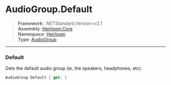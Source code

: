 # AudioGroup.Default

> **Framework**: .NETStandard,Version=v2.1  
> **Assembly**: [Heirloom.Core][0]  
> **Namespace**: [Heirloom][0]  
> **Type**: [AudioGroup][1]

--------------------------------------------------------------------------------

### Default

Gets the default audio group (ie, the speakers, headphones, etc).

```cs
AudioGroup Default { get; }
```

[0]: ../Heirloom.Core.md
[1]: Heirloom.AudioGroup.md
